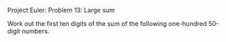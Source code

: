 
Project Euler: Problem 13: Large sum



Work out the first ten digits of the sum of the following one-hundred 50-digit numbers.
